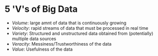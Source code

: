 # 5 'V's of Big Data

* *Volume*: large amnt of data that is continuously growing
* *Velocity*: rapid streams of data that must be processed in real time
* *Variety*: Structured and unstructured data obtained from (potentially) multiple data sources
* *Veracity*: Messiness/Trustworthiness of the data
* *Value*: Usefulness of the data
